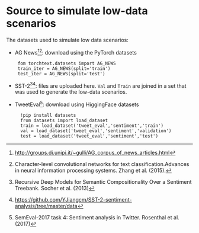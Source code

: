 # Source to simulate low-data scenarios

The datasets used to simulate low data scenarios:
*  AG News[^1][^2]: download using the PyTorch datasets

        fom torchtext.datasets import AG_NEWS
        train_iter = AG_NEWS(split='train')
        test_iter = AG_NEWS(split='test')

* SST-2[^3][^4]: files are uploaded here. <code>Val</code> and <code>Train</code> are joined in a set that was used to generate the low-data scenarios.
* TweetEval[^5]: download using HiggingFace datasets

        !pip install datasets
        from datasets import load_dataset
        train = load_dataset('tweet_eval','sentiment','train')
        val = load_dataset('tweet_eval','sentiment','validation')
        test = load_dataset('tweet_eval','sentiment','test')


[^1]: <url>http://groups.di.unipi.it/~gulli/AG_corpus_of_news_articles.html</url>
[^2]: Character-level convolutional networks for text classification.Advances in neural information processing systems. Zhang et al. (2015).
[^3]: Recursive Deep Models for Semantic Compositionality Over a Sentiment Treebank. Socher et al. (2013)
[^4]: https://github.com/YJiangcm/SST-2-sentiment-analysis/tree/master/data
[^5]: SemEval-2017 task 4: Sentiment analysis in Twitter. Rosenthal et al. (2017)
